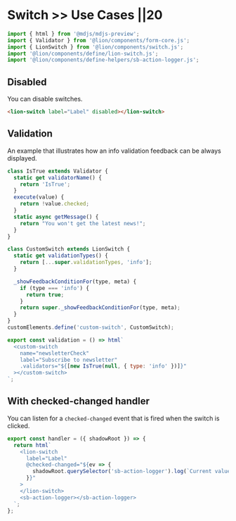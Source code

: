 # Switch >> Use Cases ||20

```js script
import { html } from '@mdjs/mdjs-preview';
import { Validator } from '@lion/components/form-core.js';
import { LionSwitch } from '@lion/components/switch.js';
import '@lion/components/define/lion-switch.js';
import '@lion/components/define-helpers/sb-action-logger.js';
```

## Disabled

You can disable switches.

```html preview-story
<lion-switch label="Label" disabled></lion-switch>
```

## Validation

An example that illustrates how an info validation feedback can be always displayed.

```js preview-story
class IsTrue extends Validator {
  static get validatorName() {
    return 'IsTrue';
  }
  execute(value) {
    return !value.checked;
  }
  static async getMessage() {
    return "You won't get the latest news!";
  }
}

class CustomSwitch extends LionSwitch {
  static get validationTypes() {
    return [...super.validationTypes, 'info'];
  }

  _showFeedbackConditionFor(type, meta) {
    if (type === 'info') {
      return true;
    }
    return super._showFeedbackConditionFor(type, meta);
  }
}
customElements.define('custom-switch', CustomSwitch);

export const validation = () => html`
  <custom-switch
    name="newsletterCheck"
    label="Subscribe to newsletter"
    .validators="${[new IsTrue(null, { type: 'info' })]}"
  ></custom-switch>
`;
```

## With checked-changed handler

You can listen for a `checked-changed` event that is fired when the switch is clicked.

```js preview-story
export const handler = ({ shadowRoot }) => {
  return html`
    <lion-switch
      label="Label"
      @checked-changed="${ev => {
        shadowRoot.querySelector('sb-action-logger').log(`Current value: ${ev.target.checked}`);
      }}"
    >
    </lion-switch>
    <sb-action-logger></sb-action-logger>
  `;
};
```
